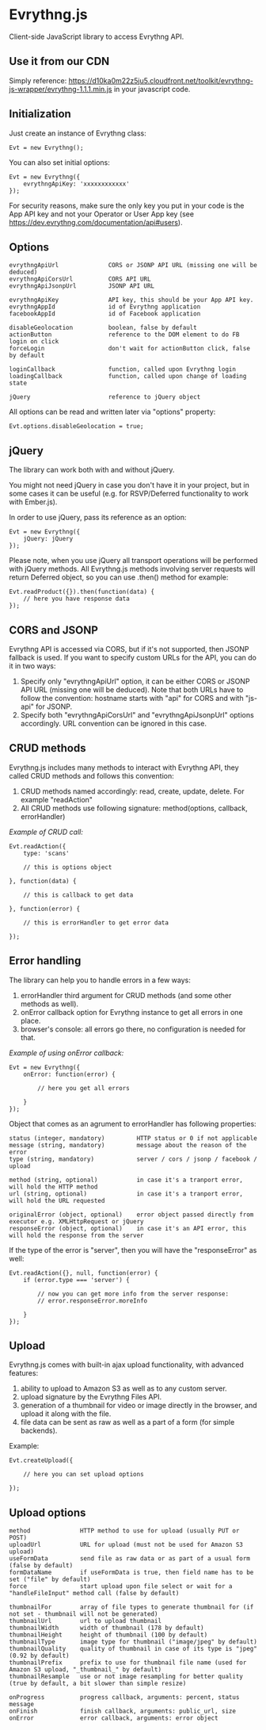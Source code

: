 Evrythng.js
===========

Client-side JavaScript library to access Evrythng API.

## Use it from our CDN

Simply reference: https://d10ka0m22z5ju5.cloudfront.net/toolkit/evrythng-js-wrapper/evrythng-1.1.1.min.js in your javascript code.

## Initialization

Just create an instance of Evrythng class:

	Evt = new Evrythng();

You can also set initial options:

	Evt = new Evrythng({
		evrythngApiKey: 'xxxxxxxxxxxx'
	});

For security reasons, make sure the only key you put in your code is the App API key and not your Operator or User App key (see https://dev.evrythng.com/documentation/api#users).

## Options

	evrythngApiUrl				CORS or JSONP API URL (missing one will be deduced)
	evrythngApiCorsUrl			CORS API URL
	evrythngApiJsonpUrl			JSONP API URL

	evrythngApiKey				API key, this should be your App API key.
	evrythngAppId				id of Evrythng application
	facebookAppId				id of Facebook application
	
	disableGeolocation			boolean, false by default
	actionButton				reference to the DOM element to do FB login on click
	forceLogin					don't wait for actionButton click, false by default
	
	loginCallback				function, called upon Evrythng login
	loadingCallback				function, called upon change of loading state
	
	jQuery						reference to jQuery object

All options can be read and written later via "options" property:

	Evt.options.disableGeolocation = true;



## jQuery

The library can work both with and without jQuery.

You might not need jQuery in case you don't have it in your project,
but in some cases it can be useful (e.g. for RSVP/Deferred functionality to work with Ember.js).

In order to use jQuery, pass its reference as an option:

	Evt = new Evrythng({
		jQuery: jQuery
	});

Please note, when you use jQuery all transport operations will be performed with jQuery methods.
All Evrythng.js methods involving server requests will return Deferred object, so you can use .then() method for example:

	Evt.readProduct({}).then(function(data) {
		// here you have response data
	});



## CORS and JSONP

Evrythng API is accessed via CORS, but if it's not supported, then JSONP fallback is used.
If you want to specify custom URLs for the API, you can do it in two ways:

1. Specify only "evrythngApiUrl" option, it can be either CORS or JSONP API URL (missing one will be deduced).
   Note that both URLs have to follow the convention: hostname starts with "api" for CORS and with "js-api" for JSONP.
2. Specify both "evrythngApiCorsUrl" and "evrythngApiJsonpUrl" options accordingly. URL convention can be ignored in this case.



## CRUD methods

Evrythng.js includes many methods to interact with Evrythng API, they called CRUD methods and follows this convention:

1.	CRUD methods named accordingly: read, create, update, delete. For example "readAction"
2.	All CRUD methods use following signature: method(options, callback, errorHandler)

_Example of CRUD call:_

	Evt.readAction({
		type: 'scans'
		
		// this is options object
		
	}, function(data) {
		
		// this is callback to get data
		
	}, function(error) {
		
		// this is errorHandler to get error data
		
	});



## Error handling

The library can help you to handle errors in a few ways:

1.	errorHandler third argument for CRUD methods (and some other methods as well).
2.	onError callback option for Evrythng instance to get all errors in one place.
3.	browser's console: all errors go there, no configuration is needed for that.

_Example of using onError callback:_

	Evt = new Evrythng({
		onError: function(error) {
			
			// here you get all errors
			
		}
	});

Object that comes as an agrument to errorHandler has following properties:

	status (integer, mandatory)			HTTP status or 0 if not applicable
	message (string, mandatory)			message about the reason of the error
	type (string, mandatory)			server / cors / jsonp / facebook / upload
	
	method (string, optional)			in case it's a tranport error, will hold the HTTP method
	url (string, optional)				in case it's a tranport error, will hold the URL requested

	originalError (object, optional)	error object passed directly from executor e.g. XMLHttpRequest or jQuery
	responseError (object, optional)	in case it's an API error, this will hold the response from the server

If the type of the error is "server", then you will have the "responseError" as well:

	Evt.readAction({}, null, function(error) {
		if (error.type === 'server') {
			
			// now you can get more info from the server response:
			// error.responseError.moreInfo
			
		}
	});



## Upload

Evrythng.js comes with built-in ajax upload functionality, with advanced features:

1.	ability to upload to Amazon S3 as well as to any custom server.
2.	upload signature by the Evrythng Files API.
3.	generation of a thumbnail for video or image directly in the browser, and upload it along with the file.
4.	file data can be sent as raw as well as a part of a form (for simple backends).

Example:

	Evt.createUpload({
		
		// here you can set upload options
		
	});


## Upload options

	method				HTTP method to use for upload (usually PUT or POST)
	uploadUrl			URL for upload (must not be used for Amazon S3 upload)
	useFormData			send file as raw data or as part of a usual form (false by default)
	formDataName		if useFormData is true, then field name has to be set ("file" by default)
	force				start upload upon file select or wait for a "handleFileInput" method call (false by default)
	
	thumbnailFor		array of file types to generate thumbnail for (if not set - thumbnail will not be generated)
	thumbnailUrl		url to upload thumbnail
	thumbnailWidth		width of thumbnail (178 by default)
	thumbnailHeight		height of thumbnail (100 by default)
	thumbnailType		image type for thumbnail ("image/jpeg" by default)
	thumbnailQuality	quality of thumbnail in case of its type is "jpeg" (0.92 by default)
	thumbnailPrefix		prefix to use for thumbnail file name (used for Amazon S3 upload, "_thumbnail_" by default)
	thumbnailResample	use or not image resampling for better quality (true by default, a bit slower than simple resize)
	
	onProgress			progress callback, arguments: percent, status message
	onFinish			finish callback, arguments: public_url, size
	onError				error callback, arguments: error object


